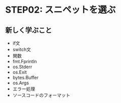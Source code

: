 # STEP02: スニペットを選ぶ

## 新しく学ぶこと

* if文
* switch文
* 関数
* fmt.Fprintln
* os.Stderr
* os.Exit
* bytes.Buffer
* os.Args
* エラー処理
* ソースコードのフォーマット
